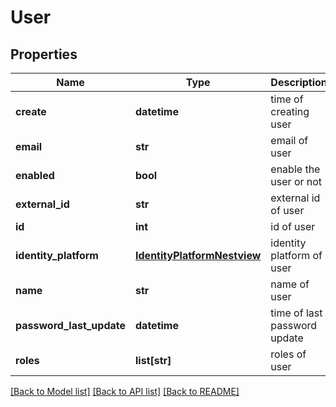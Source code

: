 # User

## Properties
Name | Type | Description | Notes
------------ | ------------- | ------------- | -------------
**create** | **datetime** | time of creating user | [optional] 
**email** | **str** | email of user | [optional] 
**enabled** | **bool** | enable the user or not | [optional] 
**external_id** | **str** | external id of user | [optional] 
**id** | **int** | id of user | [optional] 
**identity_platform** | [**IdentityPlatformNestview**](IdentityPlatformNestview.md) | identity platform of user | [optional] 
**name** | **str** | name of user | [optional] 
**password_last_update** | **datetime** | time of last password update | [optional] 
**roles** | **list[str]** | roles of user | [optional] 

[[Back to Model list]](../README.md#documentation-for-models) [[Back to API list]](../README.md#documentation-for-api-endpoints) [[Back to README]](../README.md)


